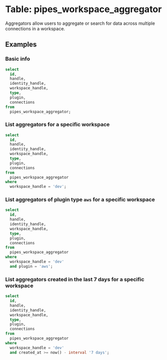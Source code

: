 # Table: pipes_workspace_aggregator

Aggregators allow users to aggregate or search for data across multiple connections in a workspace.

## Examples

### Basic info

```sql
select
  id,
  handle,
  identity_handle,
  workspace_handle,
  type,
  plugin,
  connections
from
  pipes_workspace_aggregator;
```

### List aggregators for a specific workspace

```sql
select
  id,
  handle,
  identity_handle,
  workspace_handle,
  type,
  plugin,
  connections
from
  pipes_workspace_aggregator
where
  workspace_handle = 'dev';
```

### List aggregators of plugin type `aws` for a specific workspace

```sql
select
  id,
  handle,
  identity_handle,
  workspace_handle,
  type,
  plugin,
  connections
from
  pipes_workspace_aggregator
where
  workspace_handle = 'dev'
  and plugin = 'aws';
```

### List aggregators created in the last 7 days for a specific workspace

```sql
select
  id,
  handle,
  identity_handle,
  workspace_handle,
  type,
  plugin,
  connections
from
  pipes_workspace_aggregator
where
  workspace_handle = 'dev'
  and created_at >= now() - interval '7 days';
```
